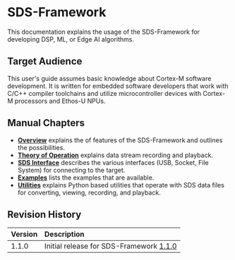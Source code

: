 # SDS-Framework

This documentation explains the usage of the SDS-Framework for developing DSP, ML, or Edge AI algorithms.

## Target Audience

This user's guide assumes basic knowledge about Cortex-M software development. It is written for embedded software developers that work with C/C++ compiler toolchains and utilize microcontroller devices with Cortex-M processors and Ethos-U NPUs.

## Manual Chapters

- [**Overview**](overview.md) explains the of features of the SDS-Framework and outlines the possibilities.
- [**Theory of Operation**](theory.md) explains data stream recording and playback.
- [**SDS Interface**](sds_interface.md) describes the various interfaces (USB, Socket, File System) for connecting to the target.
- [**Examples**](examples.md) lists the examples that are available.
- [**Utilities**](utilities.md) explains Python based utilities that operate with SDS data files for converting, viewing, recording, and playback.

## Revision History

Version            | Description
:------------------|:-------------------------
1.1.0              | Initial release for SDS-Framework [1.1.0](https://github.com/ARM-software/SDS-Framework/releases/tag/v1.1.0)
